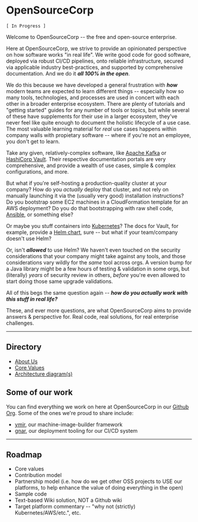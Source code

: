 OpenSourceCorp
==============

`[ In Progress ]`

Welcome to OpenSourceCorp -- the free and open-source enterprise.

Here at OpenSourceCorp, we strive to provide an opinionated perspective on how
software works "in real life". We write good code for good software, deployed
via robust CI/CD pipelines, onto reliable infrastructure, secured via applicable
industry best-practices, and supported by comprehensive documentation. And we do
it ***all 100% in the open***.

We do this because we have developed a general frustration with ***how*** modern
teams are expected to learn different things -- especially how so many tools,
technologies, and processes are used in concert with each other in a broader
enterprise ecosystem. There are plenty of tutorials and "getting started" guides
for any number of tools or topics, but while several of these have supplements
for their use in a larger ecosystem, they've never feel like quite enough to
document the holistic lifecycle of a use case. The most valuable learning
material for *real* use cases happens within company walls with propietary
software -- where if you're not an employee, you don't get to learn.

Take any given, relatively-complex software, like [Apache
Kafka](https://kafka.apache.org/) or [HashiCorp
Vault](https://www.vaultproject.io/docs). Their respective documentation portals
are very comprehensive, and provide a wealth of use cases, simple & complex
configurations, and more.

But what if you're self-hosting a production-quality cluster at your company?
How do you *actually* deploy that cluster, and not rely on manually launching it
via the (usually very good) installation instructions? Do you bootstrap some EC2
machines in a CloudFormation template for an AWS deployment? Do you do that
bootstrapping with raw shell code, [Ansible](https://docs.ansible.com/), or
something else?

Or maybe you stuff containers into [Kubernetes](https://kubernetes.io/docs/)?
The docs for Vault, for example, provide a [Helm
chart](https://www.vaultproject.io/docs/platform/k8s/helm), sure -- but what if
your team/company doesn't use Helm?

Or, isn't ***allowed*** to use Helm? We haven't even touched on the security
considerations that your company might take against any tools, and those
considerations vary wildly for the *same* tool across orgs. A version bump for a
Java library might be a few hours of testing & validation in some orgs, but
(literally) *years* of security review in others, *before* you're even allowed
to start doing those same upgrade validations.

All of this begs the same question again -- ***how do you actually work with
this stuff in real life?***

These, and ever more questions, are what OpenSourceCorp aims to provide answers
& perspective for. Real code, real solutions, for real enterprise challenges.

---

Directory
---------

- [About Us](./docs/about.md)
- [Core Values](./docs/core-values.md)
- [Architecture diagram(s)](./docs/architecture.md)

Some of our work
----------------

You can find everything we work on here at OpenSourceCorp in our [Github
Org](https://github.com/opensourcecorp). Some of the ones we're proud to share
include:

- [ymir](https://github.com/opensourcecorp/ymir), our machine-image-builder
  framework
- [gnar](https://github.com/opensourcecorp/gnar), our deployment tooling for our
  CI/CD system

---

Roadmap
-------

- Core values
- Contribution model
- Partnership model (i.e. how do we get other OSS projects to USE our platforms,
  to help enhance the value of doing everything in the open)
- Sample code
- Text-based Wiki solution, NOT a Github wiki
- Target platform commentary -- "why not (strictly) Kubernetes/AWS/etc.", etc.
